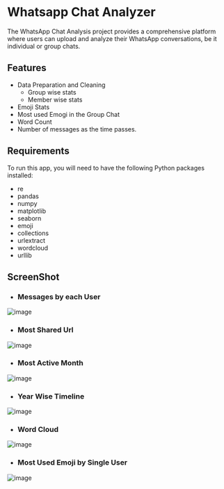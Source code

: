 # Whatsapp Chat Analyzer

The WhatsApp Chat Analysis project provides a comprehensive platform where users can upload and analyze their WhatsApp conversations, be it individual or group chats.

## Features
- Data Preparation and Cleaning
   - Group wise stats
   - Member wise stats
- Emoji Stats
- Most used Emogi in the Group Chat
- Word Count
- Number of messages as the time passes.

## Requirements
To run this app, you will need to have the following Python packages installed:
- re
- pandas
- numpy
- matplotlib
- seaborn
- emoji
- collections
- urlextract
- wordcloud
- urllib

## ScreenShot

- ### Messages by each User
![image](https://github.com/khan-mujeeb/Whatsapp-Chat-analysis/assets/89351750/b01cd197-4635-400d-b8a3-6d71f3a35577)

- ### Most Shared Url
![image](https://github.com/khan-mujeeb/Whatsapp-Chat-analysis/assets/89351750/a330da03-64b5-471c-9349-137c6755683a)

- ### Most Active Month
![image](https://github.com/khan-mujeeb/Whatsapp-Chat-analysis/assets/89351750/c6f26973-3ff0-4adc-8375-7b91f1b03dd6)

- ### Year Wise Timeline
![image](https://github.com/khan-mujeeb/Whatsapp-Chat-analysis/assets/89351750/f0d50947-579a-42a9-90d2-f65d890315e5)

- ### Word Cloud
![image](https://github.com/khan-mujeeb/Whatsapp-Chat-analysis/assets/89351750/eb38ba80-2b81-416a-83b0-efa22bdf32e3)

- ### Most Used Emoji by Single User
![image](https://github.com/khan-mujeeb/Whatsapp-Chat-analysis/assets/89351750/57476692-6aa9-4054-aae6-528f6645e299)






